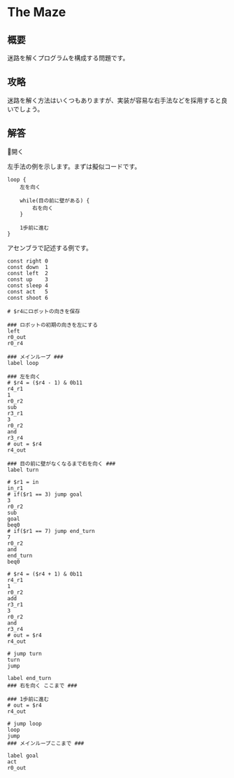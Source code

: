 # The Maze

## 概要

迷路を解くプログラムを構成する問題です。

## 攻略

迷路を解く方法はいくつもありますが、実装が容易な右手法などを採用すると良いでしょう。


## 解答

<div class="spoiler-controller material-icons">&#xE5CF;開く</div>
<div class="spoiler">

左手法の例を示します。まずは擬似コードです。

```
loop {
    左を向く

    while(目の前に壁がある) {
        右を向く
    }

    1歩前に進む
}
```

アセンブラで記述する例です。

```assembly
const right 0
const down  1
const left  2
const up    3
const sleep 4
const act   5
const shoot 6

# $r4にロボットの向きを保存

### ロボットの初期の向きを左にする
left
r0_out
r0_r4

### メインループ ###
label loop

### 左を向く
# $r4 = ($r4 - 1) & 0b11
r4_r1
1
r0_r2
sub
r3_r1
3
r0_r2
and
r3_r4
# out = $r4
r4_out

### 目の前に壁がなくなるまで右を向く ###
label turn

# $r1 = in
in_r1
# if($r1 == 3) jump goal
3
r0_r2
sub
goal
beq0
# if($r1 == 7) jump end_turn
7
r0_r2
and
end_turn
beq0

# $r4 = ($r4 + 1) & 0b11
r4_r1
1
r0_r2
add
r3_r1
3
r0_r2
and
r3_r4
# out = $r4
r4_out

# jump turn
turn
jump

label end_turn
### 右を向く ここまで ###

### 1歩前に進む
# out = $r4
r4_out

# jump loop
loop
jump
### メインループここまで ###

label goal
act
r0_out
```

</div>

